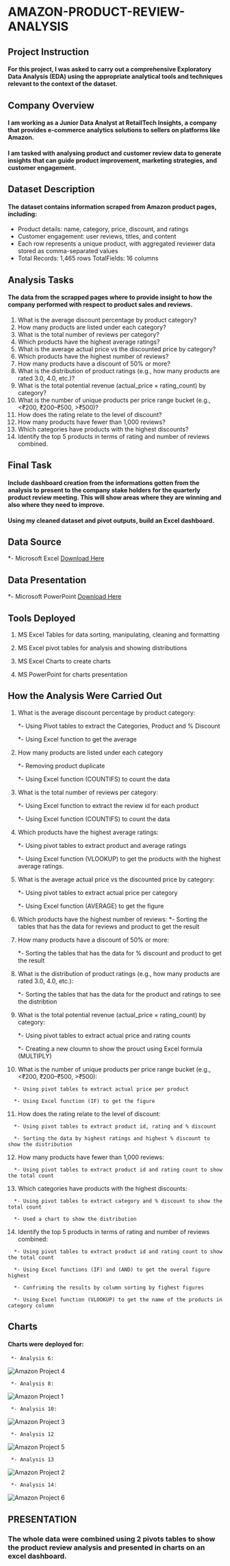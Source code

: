 # AMAZON-PRODUCT-REVIEW-ANALYSIS

## Project Instruction

#### For this project, I was asked to carry out a comprehensive Exploratory Data Analysis (EDA) using the appropriate analytical tools and techniques relevant to the context of the dataset.

## Company Overview
#### I am working as a Junior Data Analyst at RetailTech Insights, a company that provides e-commerce analytics solutions to sellers on platforms like Amazon.
#### I am tasked with analysing product and customer review data to generate insights that can guide product improvement, marketing strategies, and customer engagement.

## Dataset Description
#### The dataset contains information scraped from Amazon product pages, including:
   - Product details: name, category, price, discount, and ratings
   - Customer engagement: user reviews, titles, and content
   - Each row represents a unique product, with aggregated reviewer data stored as comma-separated values
   - Total Records: 1,465 rows TotalFields: 16 columns

## Analysis Tasks
#### The data from the scrapped pages where to provide insight to how the company performed with respect to product sales and reviews.

   1. What is the average discount percentage by product category?
   2. How many products are listed under each category?
   3. What is the total number of reviews per category?
   4. Which products have the highest average ratings?
   5. What is the average actual price vs the discounted price by category?
   6. Which products have the highest number of reviews?
   7. How many products have a discount of 50% or more?
   8. What is the distribution of product ratings (e.g., how many products are rated 3.0, 4.0, etc.)?
   9. What is the total potential revenue (actual_price × rating_count) by category?
   10. What is the number of unique products per price range bucket (e.g., <₹200, ₹200–₹500, >₹500)?
   11. How does the rating relate to the level of discount?
   12. How many products have fewer than 1,000 reviews?
   13. Which categories have products with the highest discounts?
   14. Identify the top 5 products in terms of rating and number of reviews combined.

## Final Task

#### Include dashboard creation from the informations gotten from the analysis to present to the company stake holders for the quarterly product review meeting. This will show areas where they are winning and also where they need to improve.

#### Using my cleaned dataset and pivot outputs, build an Excel dashboard.

## Data Source
   *- Microsoft Excel [Download Here](https://microsoft-excel.en.download.it/download)

## Data Presentation
   *- Microsoft PowerPoint [Download Here](https://microsoft-powerpoint.en.download.it/download)

## Tools Deployed
   1. MS Excel Tables for data sorting, manipulating, cleaning and formatting
   
   2. MS Excel pivot tables for analysis and showing distributions
   
   3. MS Excel Charts to create charts
   
   4. MS PowerPoint for charts presentation

## How the Analysis Were Carried Out
   1. What is the average discount percentage by product category:
      
      *- Using Pivot tables to extract the Categories, Product and % Discount
      
      *- Using Excel function to get the average
      
   2. How many products are listed under each category
      
      *- Removing product duplicate
      
      *- Using Excel function (COUNTIFS) to count the data
      
   3. What is the total number of reviews per category:
      
      *- Using Excel function to extract the review id for each product
      
      *- Using Excel function (COUNTIFS) to count the data
      
   4. Which products have the highest average ratings:
      
      *- Using pivot tables to extract product and average ratings
      
      *- Using Excel function (VLOOKUP) to get the products with the highest average ratings.
      
   5. What is the average actual price vs the discounted price by category:
    
      *- Using pivot tables to extract actual price per category

      *- Using Excel function (AVERAGE) to get the figure
      
   6. Which products have the highest number of reviews:
      *- Sorting the tables that has the data for reviews and product to get the result
       
   7. How many products have a discount of 50% or more:
    
      *- Sorting the tables that has the data for % discount and product to get the result
       
   8. What is the distribution of product ratings (e.g., how many products are rated 3.0, 4.0, etc.):

      *- Sorting the tables that has the data for the product and ratings to see the distribtion
      
   9. What is the total potential revenue (actual_price × rating_count) by category:

      *- Using pivot tables to extract actual price and rating counts
      
      *- Creating a new cloumn to show the prouct using Excel formula (MULTIPLY)
      
   10. What is the number of unique products per price range bucket (e.g., <₹200, ₹200–₹500, >₹500):

      *- Using pivot tables to extract actual price per product
      
      *- Using Excel function (IF) to get the figure
      
   11. How does the rating relate to the level of discount:

      *- Using pivot tables to extract product id, rating and % discount
      
      *- Sorting the data by highest ratings and highest % discount to show the distribution
      
   12. How many products have fewer than 1,000 reviews:

      *- Using pivot tables to extract product id and rating count to show the total count
      
   13. Which categories have products with the highest discounts:

      *- Using pivot tables to extract category and % discount to show the total count
      
      *- Used a chart to show the distribution
      
   14. Identify the top 5 products in terms of rating and number of reviews combined:

      *- Using pivot tables to extract product id and rating count to show the total count
      
      *- Using Excel functions (IF) and (AND) to get the overal figure highest
      
      *- Confriming the results by column sorting by fighest figures 
      
      *- Using Excel function (VLOOKUP) to get the name of the products in category column
       
## Charts

#### Charts were deployed for:
     *- Analysis 6:
     
![Amazon Project 4](https://github.com/user-attachments/assets/3c9026ba-6843-499b-8564-c23c3f4803c9)

     *- Analysis 8:
     
![Amazon Project 1](https://github.com/user-attachments/assets/3a76f038-00ee-48b4-9f03-b6b25f55a51d)
    
     *- Analysis 10:
     
![Amazon Project 3](https://github.com/user-attachments/assets/b931dda2-8a72-465d-ac0b-b145c0cd9ca5)

     *- Analysis 12
     
 ![Amazon Project 5](https://github.com/user-attachments/assets/bd42d99d-d83d-4a80-a443-1584598765fe)
    
     *- Analysis 13
     
![Amazon Project 2](https://github.com/user-attachments/assets/5182fccf-d7a5-411d-8c70-242c7bfe7ad2)

     *- Analysis 14:
     
![Amazon Project 6](https://github.com/user-attachments/assets/3796bd8a-8059-402b-b397-e84c969dcab9)

## PRESENTATION

### The whole data were combined using 2 pivots tables to show the product review analysis and presented in charts on an excel dashboard.


